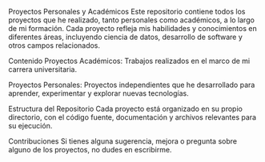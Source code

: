 Proyectos Personales y Académicos
Este repositorio contiene todos los proyectos que he realizado, tanto personales como académicos, a lo largo de mi formación. Cada proyecto refleja mis habilidades y conocimientos en diferentes áreas, incluyendo ciencia de datos, desarrollo de software y otros campos relacionados.

Contenido
Proyectos Académicos: Trabajos realizados en el marco de mi carrera universitaria.

Proyectos Personales: Proyectos independientes que he desarrollado para aprender, experimentar y explorar nuevas tecnologías.

Estructura del Repositorio
Cada proyecto está organizado en su propio directorio, con el código fuente, documentación y archivos relevantes para su ejecución.

Contribuciones
Si tienes alguna sugerencia, mejora o pregunta sobre alguno de los proyectos, no dudes en escribirme.
